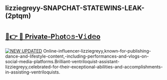 ## lizziegreyy-SNAPCHAT-STATEWINS-LEAK-(2ptqm)


# <h2><a href="https://mediaupload.pro?-20M">🔗👉 🔴 Private-P𝚑ot𝚘𝚜-V𝚒d𝚎o</a></h2>

[![NEW UPDATED](https://i.imgur.com/0qMVB7G.gif)](https://mediaupload.pro?-20M)
Online-influencer-lizziegreyy,known-for-publishing-dance-and-lifestyle-content,-including-performances-and-vlogs-on-social-media-platforms.Brilliant-ventriloquist-assistant-lizziegreyy,celebrated-for-their-exceptional-abilities-and-accomplishments-in-assisting-ventriloquists.  